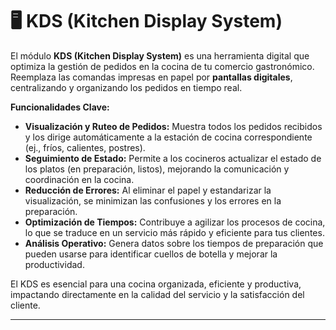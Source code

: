 # 🖥️ KDS (Kitchen Display System)

El módulo **KDS (Kitchen Display System)** es una herramienta digital que optimiza la gestión de pedidos en la cocina de tu comercio gastronómico. Reemplaza las comandas impresas en papel por **pantallas digitales**, centralizando y organizando los pedidos en tiempo real.

**Funcionalidades Clave:**

* **Visualización y Ruteo de Pedidos:** Muestra todos los pedidos recibidos y los dirige automáticamente a la estación de cocina correspondiente (ej., fríos, calientes, postres).
* **Seguimiento de Estado:** Permite a los cocineros actualizar el estado de los platos (en preparación, listos), mejorando la comunicación y coordinación en la cocina.
* **Reducción de Errores:** Al eliminar el papel y estandarizar la visualización, se minimizan las confusiones y los errores en la preparación.
* **Optimización de Tiempos:** Contribuye a agilizar los procesos de cocina, lo que se traduce en un servicio más rápido y eficiente para tus clientes.
* **Análisis Operativo:** Genera datos sobre los tiempos de preparación que pueden usarse para identificar cuellos de botella y mejorar la productividad.

El KDS es esencial para una cocina organizada, eficiente y productiva, impactando directamente en la calidad del servicio y la satisfacción del cliente.

---